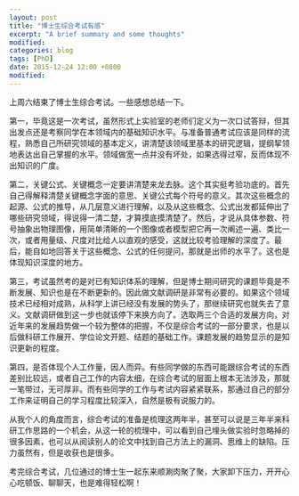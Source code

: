 ```yaml
---
layout: post
title: "博士生综合考试有感"
excerpt: "A brief summary and some thoughts"
modified:
categories: blog
tags: [PhD]
date: 2015-12-24 12:00 +0800
modified: 
---
```


上周六结束了博士生综合考试。一些感想总结一下。

第一，毕竟这是一次考试，虽然形式上实验室的老师们定义为一次口试答辩，但其出发点还是考察同学在本领域内的基础知识水平。与准备普通考试应该是同样的流程，熟悉自己所研究领域的基本定义，讲清楚该领域里基本的研究逻辑，提纲挈领地表达出自己掌握的水平。领域做宽一点并没有坏处，如果选得过窄，反而体现不出知识的广度。

第二，关键公式、关键概念一定要讲清楚来龙去脉。这个其实挺考验功底的。首先自己得解释清楚关键概念字面的意思、关键公式每个符号的意义。其次这些概念的起源、公式的推导，从几层意义进行理解，以及从这些概念、公式出发都延伸出了哪些研究领域，得说得一清二楚，才算摸底摸清楚了。然后，才说从具体参数、符号抽象出物理图像，用简单清晰的一个图像或者模型把它再一次阐述一遍、类比一次，或者用量级、尺度对比给人以直观的感受，这就比较考验理解的深度了。最后，能自如地回答关于这些概念、公式的任何提问，那就是出师的水平了。这也是体现知识深度的地方。

第三，考试虽然考的是对已有知识体系的理解，但是博士期间研究的课题毕竟是不断发展、知识也是在不断更新的。因此做文献调研是非常有必要的。如果这个领域技术已经相对成熟，从科学上讲已经没有发展的势头了，那继续研究也就失去了意义。文献调研做到这一步也就该停下来换方向了。选取两三个合适的发展方向，对近年来的发展趋势做一个较为整体的把握，不仅是综合考试的一部分要求，也是以后做科研工作展开、学位论文开题、结题的基础工作。课题发展的趋势显示的是知识更新的程度。

第四，是否体现个人工作量，因人而异。有些同学做的东西可能跟综合考试的东西差别比较远，或者自己工作的内容太细，在综合考试的层面上根本无法涉及，那就一笔带过，无可厚非。而有些同学的工作与考试内容紧紧联系，那通过自己的部分工作来证明自己的学习程度比较深入，自然是极有说服力的。

从我个人的角度而言，综合考试的准备是梳理这两年半，甚至可以说是三年半来科研工作思路的一个机会，从这一轮的梳理中，可以看到自己埋头做实验时忽略掉的很多因素，也可以从阅读别人的论文中找到自己方法上的漏洞、思维上的缺陷。压力虽然有，但是收获也是很多。

考完综合考试，几位通过的博士生一起东来顺涮肉聚了聚，大家卸下压力，开开心心吃顿饭、聊聊天，也是难得轻松啊！